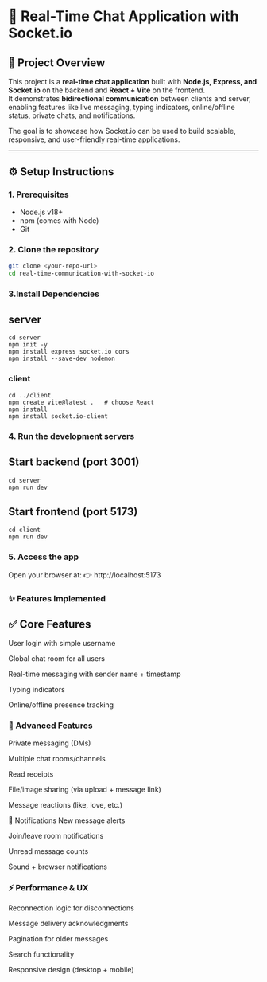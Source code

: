 # 🔄 Real-Time Chat Application with Socket.io

## 📖 Project Overview
This project is a **real-time chat application** built with **Node.js, Express, and Socket.io** on the backend and **React + Vite** on the frontend.  
It demonstrates **bidirectional communication** between clients and server, enabling features like live messaging, typing indicators, online/offline status, private chats, and notifications.  

The goal is to showcase how Socket.io can be used to build scalable, responsive, and user-friendly real-time applications.

---

## ⚙️ Setup Instructions

### 1. Prerequisites
- Node.js v18+  
- npm (comes with Node)  
- Git  

### 2. Clone the repository
```bash
git clone <your-repo-url>
cd real-time-communication-with-socket-io
```

### 3.Install Dependencies
## server
```
cd server
npm init -y
npm install express socket.io cors
npm install --save-dev nodemon
```

### client
```
cd ../client
npm create vite@latest .   # choose React
npm install
npm install socket.io-client
```

### 4. Run the development servers
## Start backend (port 3001)
```
cd server
npm run dev
```
## Start frontend (port 5173)
```
cd client
npm run dev
```
### 5. Access the app
Open your browser at: 👉 http://localhost:5173

### ✨ Features Implemented
## ✅ Core Features
User login with simple username

Global chat room for all users

Real-time messaging with sender name + timestamp

Typing indicators

Online/offline presence tracking

### 🚀 Advanced Features
Private messaging (DMs)

Multiple chat rooms/channels

Read receipts

File/image sharing (via upload + message link)

Message reactions (like, love, etc.)

🔔 Notifications
New message alerts

Join/leave room notifications

Unread message counts

Sound + browser notifications

### ⚡ Performance & UX
Reconnection logic for disconnections

Message delivery acknowledgments

Pagination for older messages

Search functionality

Responsive design (desktop + mobile)
